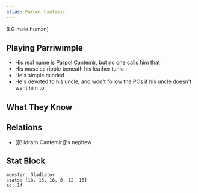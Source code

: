 ```yaml
---
alias: Parpol Cantemir
---
```

(LG male human)
## Playing Parriwimple
- His real name is Parpol Cantemir, but no one calls him that
- His muscles ripple beneath his leather tunic
- He's simple minded
- He's devoted to his uncle, and won't follow the PCs if his uncle doesn't want him to
## What They Know
## Relations
- [[Bildrath Cantemir]]'s nephew
## Stat Block

```statblock
monster: Gladiator
stats: [18, 15, 16, 6, 12, 15]
ac: 14
```
